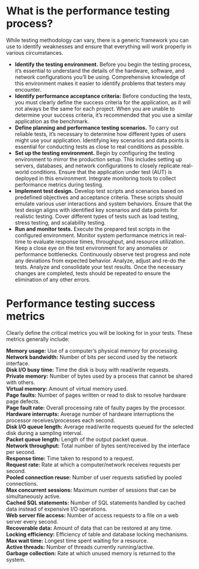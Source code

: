 # What is the performance testing process?

While testing methodology can vary, there is a generic framework you can use to identify weaknesses and ensure that everything will work properly in various circumstances.

* **Identify the testing environment.** Before you begin the testing process, it’s essential to understand the details of the hardware, software, and network configurations you’ll be using. Comprehensive knowledge of this environment makes it easier to identify problems that testers may encounter.
* **Identify performance acceptance criteria:** Before conducting the tests, you must clearly define the success criteria for the application, as it will not always be the same for each project. When you are unable to determine your success criteria, it’s recommended that you use a similar application as the benchmark.
* **Define planning and performance testing scenarios.** To carry out reliable tests, it’s necessary to determine how different types of users might use your application. Identifying key scenarios and data points is essential for conducting tests as close to real conditions as possible.
* **Set up the testing environment.** Begin by configuring the testing environment to mirror the production setup. This includes setting up servers, databases, and network configurations to closely replicate real-world conditions. Ensure that the application under test (AUT) is deployed in this environment. Integrate monitoring tools to collect performance metrics during testing.
* **Implement test design.** Develop test scripts and scenarios based on predefined objectives and acceptance criteria. These scripts should emulate various user interactions and system behaviors. Ensure that the test design aligns with identified key scenarios and data points for realistic testing. Cover different types of tests such as load testing, stress testing, and scalability testing.
* **Run and monitor tests.** Execute the prepared test scripts in the configured environment. Monitor system performance metrics in real-time to evaluate response times, throughput, and resource utilization. Keep a close eye on the test environment for any anomalies or performance bottlenecks. Continuously observe test progress and note any deviations from expected behavior.
Analyze, adjust and re-do the tests. Analyze and consolidate your test results. Once the necessary changes are completed, tests should be repeated to ensure the elimination of any other errors.

# Performance testing success metrics

Clearly define the critical metrics you will be looking for in your tests. These metrics generally include:

**Memory usage:** Use of a computer’s physical memory for processing.  
**Network bandwidth:** Number of bits per second used by the network interface.  
**Disk I/O busy time:** Time the disk is busy with read/write requests.  
**Private memory:** Number of bytes used by a process that cannot be shared with others.  
**Virtual memory:** Amount of virtual memory used.  
**Page faults:** Number of pages written or read to disk to resolve hardware page defects.  
**Page fault rate:** Overall processing rate of faulty pages by the processor.  
**Hardware interrupts:** Average number of hardware interruptions the processor receives/processes each second.  
**Disk I/O queue length:** Average read/write requests queued for the selected disk during a sampling interval.  
**Packet queue length:** Length of the output packet queue.  
**Network throughput:** Total number of bytes sent/received by the interface per second.  
**Response time:** Time taken to respond to a request.  
**Request rate:** Rate at which a computer/network receives requests per second.  
**Pooled connection reuse:** Number of user requests satisfied by pooled connections.  
**Max concurrent sessions:** Maximum number of sessions that can be simultaneously active.  
**Cached SQL statements:** Number of SQL statements handled by cached data instead of expensive I/O operations.  
**Web server file access:** Number of access requests to a file on a web server every second.  
**Recoverable data:** Amount of data that can be restored at any time.  
**Locking efficiency:** Efficiency of table and database locking mechanisms.  
**Max wait time:** Longest time spent waiting for a resource.  
**Active threads:** Number of threads currently running/active.  
**Garbage collection:** Rate at which unused memory is returned to the system.  

